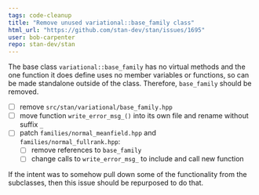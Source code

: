 ```yaml
---
tags: code-cleanup
title: "Remove unused variational::base_family class"
html_url: "https://github.com/stan-dev/stan/issues/1695"
user: bob-carpenter
repo: stan-dev/stan
---
```


The base class `variational::base_family` has no virtual methods and the one function it does define uses no member variables or functions, so can be made standalone outside of the class.  Therefore, `base_family` should be removed.
- [ ] remove `src/stan/variational/base_family.hpp`
- [ ] move function `write_error_msg_()` into its own file and rename without suffix `_`  
- [ ] patch `families/normal_meanfield.hpp` and `families/normal_fullrank.hpp`:
  - [ ] remove references to `base_family`
  - [ ] change calls to `write_error_msg_` to include and call new function

If the intent was to somehow pull down some of the functionality from the subclasses, then this issue should be repurposed to do that.
